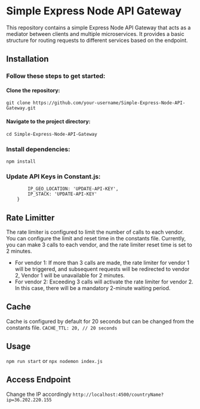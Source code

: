 # Simple Express Node API Gateway

This repository contains a simple Express Node API Gateway that acts as a mediator between clients and multiple microservices. It provides a basic structure for routing requests to different services based on the endpoint.

## Installation

### Follow these steps to get started:

#### Clone the repository:

```git clone https://github.com/your-username/Simple-Express-Node-API-Gateway.git```

#### Navigate to the project directory:
```cd Simple-Express-Node-API-Gateway ```

### Install dependencies:
```npm install```

### Update API Keys in Constant.js:
```API_KEY: {
        IP_GEO_LOCATION: 'UPDATE-API-KEY',
        IP_STACK: 'UPDATE-API-KEY'
    }
```

## Rate Limitter
The rate limiter is configured to limit the number of calls to each vendor. You can configure the limit and reset time in the constants file. Currently, you can make 3 calls to each vendor, and the rate limiter reset time is set to 2 minutes.
- For vendor 1: If more than 3 calls are made, the rate limiter for vendor 1 will be triggered, and subsequent requests will be redirected to vendor 2, Vendor 1 will be unavailable for 2 minutes.
- For vendor 2: Exceeding 3 calls will activate the rate limiter for vendor 2. In this case, there will be a mandatory 2-minute waiting period. 

## Cache
Cache is configured by default for 20 seconds but can be changed from the constants file.
```CACHE_TTL: 20, // 20 seconds```

## Usage
```npm run start```
or
```npx nodemon index.js```

## Access Endpoint
Change the IP accordingly
```http://localhost:4500/countryName?ip=36.202.220.155```
